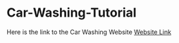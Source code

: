 # Car-Washing-Tutorial
Here is the link to the Car Washing Website [Website Link](https://car-washing-tutorial.netlify.app/)
